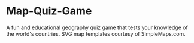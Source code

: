 # Map-Quiz-Game
A fun and educational geography quiz game that tests your knowledge of the world's countries. 
SVG map templates courtesy of SimpleMaps.com.
